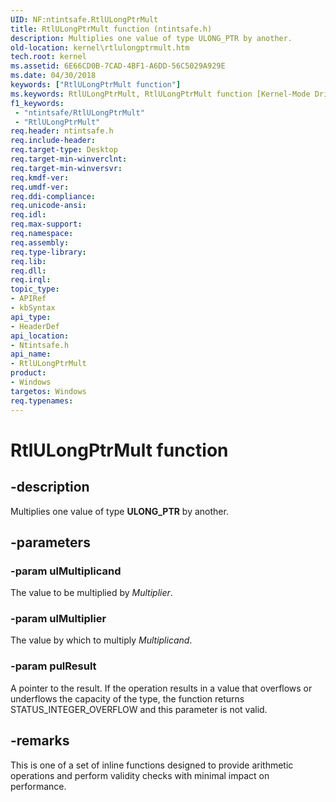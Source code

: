 ```yaml
---
UID: NF:ntintsafe.RtlULongPtrMult
title: RtlULongPtrMult function (ntintsafe.h)
description: Multiplies one value of type ULONG_PTR by another.
old-location: kernel\rtlulongptrmult.htm
tech.root: kernel
ms.assetid: 6E66CD0B-7CAD-4BF1-A6DD-56C5029A929E
ms.date: 04/30/2018
keywords: ["RtlULongPtrMult function"]
ms.keywords: RtlULongPtrMult, RtlULongPtrMult function [Kernel-Mode Driver Architecture], kernel.rtlulongptrmult, ntintsafe/RtlULongPtrMult
f1_keywords:
 - "ntintsafe/RtlULongPtrMult"
 - "RtlULongPtrMult"
req.header: ntintsafe.h
req.include-header: 
req.target-type: Desktop
req.target-min-winverclnt: 
req.target-min-winversvr: 
req.kmdf-ver: 
req.umdf-ver: 
req.ddi-compliance: 
req.unicode-ansi: 
req.idl: 
req.max-support: 
req.namespace: 
req.assembly: 
req.type-library: 
req.lib: 
req.dll: 
req.irql: 
topic_type:
- APIRef
- kbSyntax
api_type:
- HeaderDef
api_location:
- Ntintsafe.h
api_name:
- RtlULongPtrMult
product:
- Windows
targetos: Windows
req.typenames: 
---
```


# RtlULongPtrMult function


## -description


Multiplies one value of type <b>ULONG_PTR</b> by another.


## -parameters




### -param ulMultiplicand

<p>The value to be multiplied by <i>Multiplier</i>.</p>


### -param ulMultiplier

<p>The value by which to multiply <i>Multiplicand</i>.</p>


### -param pulResult

<p>A pointer to the result. If the operation results in a value that overflows or underflows the capacity of the type, the function returns STATUS_INTEGER_OVERFLOW and this parameter is not valid.</p>




## -remarks



This is one of a set of inline functions designed to provide arithmetic operations and perform validity checks with minimal impact on performance.



